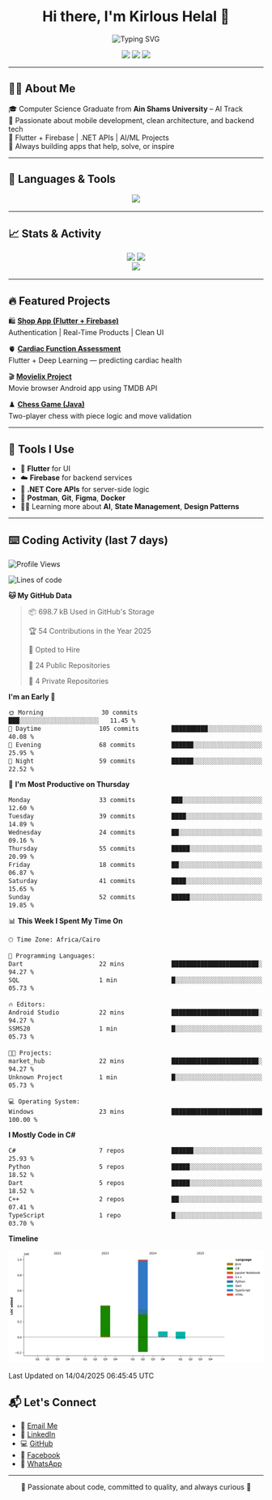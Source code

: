 <h1 align="center">Hi there, I'm Kirlous Helal 👋</h1>

<p align="center">
  <img 
    src="https://readme-typing-svg.demolab.com?font=Fira+Code&weight=600&pause=1000&center=true&vCenter=true&multiline=true&width=500&height=90&lines=Flutter+Developer+💙;Backend+.NET+Explorer+⚙️;Always+Learning+New+Tech+🔥" 
    alt="Typing SVG" 
  />
</p>

<p align="center">
  <a href="mailto:kirlous.helal2@gmail.com"><img src="https://img.shields.io/badge/Gmail-D14836?style=flat-square&logo=gmail&logoColor=white" /></a>
  <a href="https://www.linkedin.com/in/kirlous-helal"><img src="https://img.shields.io/badge/LinkedIn-0077B5?style=flat-square&logo=linkedin&logoColor=white" /></a>
  <a href="https://github.com/kirlousHelal"><img src="https://img.shields.io/badge/GitHub-000?style=flat-square&logo=github&logoColor=white" /></a>
</p>

---

## 👨‍💻 About Me

🎓 Computer Science Graduate from **Ain Shams University** – AI Track  
🧠 Passionate about mobile development, clean architecture, and backend tech  
💼 Flutter + Firebase | .NET APIs | AI/ML Projects  
🚀 Always building apps that help, solve, or inspire

---

## 🧠 Languages & Tools

<p align="center">
  <img src="https://skillicons.dev/icons?i=flutter,dart,firebase,docker,git,github,python,java,cs,visualstudio,vscode,linux,figma&theme=dark" />
</p>

---

## 📈 Stats & Activity

<p align="center">
  <img src="https://github-readme-stats.vercel.app/api?username=kirlousHelal&show_icons=true&theme=react" height="170" />
  <img src="https://github-readme-streak-stats.herokuapp.com?user=kirlousHelal&theme=react" height="170"/>
  <br>
  <img src="https://github-readme-activity-graph.vercel.app/graph?username=kirlousHelal&theme=react-dark" />
</p>

---

## 🔥 Featured Projects

🛍️ [**Shop App (Flutter + Firebase)**](https://github.com/kirlousHelal/shop_app_flutter)  
Authentication | Real-Time Products | Clean UI  

🫀 [**Cardiac Function Assessment**](https://github.com/kirlousHelal/Cardiac-Function-Assessment)  
Flutter + Deep Learning — predicting cardiac health  

🎬 [**Movielix Project**](https://github.com/kirlousHelal/Movielix_Project)  
Movie browser Android app using TMDB API  

♟️ [**Chess Game (Java)**](https://github.com/kirlousHelal/Chess-Game)  
Two-player chess with piece logic and move validation

---

## 🧰 Tools I Use

- 📱 **Flutter** for UI
- ☁️ **Firebase** for backend services
- 🔧 **.NET Core APIs** for server-side logic
- 🧪 **Postman**, **Git**, **Figma**, **Docker**
- 👨‍🏫 Learning more about **AI**, **State Management**, **Design Patterns**

---

## ⌨️ Coding Activity (last 7 days)

<!--START_SECTION:waka-->
![Profile Views](http://img.shields.io/badge/Profile%20Views-0-blue)

![Lines of code](https://img.shields.io/badge/From%20Hello%20World%20I%27ve%20Written-1.6%20million%20lines%20of%20code-blue)

**🐱 My GitHub Data** 

> 📦 698.7 kB Used in GitHub's Storage 
 > 
> 🏆 54 Contributions in the Year 2025
 > 
> 💼 Opted to Hire
 > 
> 📜 24 Public Repositories 
 > 
> 🔑 4 Private Repositories 
 > 
**I'm an Early 🐤** 

```text
🌞 Morning                30 commits          ███░░░░░░░░░░░░░░░░░░░░░░   11.45 % 
🌆 Daytime                105 commits         ██████████░░░░░░░░░░░░░░░   40.08 % 
🌃 Evening                68 commits          ██████░░░░░░░░░░░░░░░░░░░   25.95 % 
🌙 Night                  59 commits          ██████░░░░░░░░░░░░░░░░░░░   22.52 % 
```
📅 **I'm Most Productive on Thursday** 

```text
Monday                   33 commits          ███░░░░░░░░░░░░░░░░░░░░░░   12.60 % 
Tuesday                  39 commits          ████░░░░░░░░░░░░░░░░░░░░░   14.89 % 
Wednesday                24 commits          ██░░░░░░░░░░░░░░░░░░░░░░░   09.16 % 
Thursday                 55 commits          █████░░░░░░░░░░░░░░░░░░░░   20.99 % 
Friday                   18 commits          ██░░░░░░░░░░░░░░░░░░░░░░░   06.87 % 
Saturday                 41 commits          ████░░░░░░░░░░░░░░░░░░░░░   15.65 % 
Sunday                   52 commits          █████░░░░░░░░░░░░░░░░░░░░   19.85 % 
```


📊 **This Week I Spent My Time On** 

```text
🕑︎ Time Zone: Africa/Cairo

💬 Programming Languages: 
Dart                     22 mins             ████████████████████████░   94.27 % 
SQL                      1 min               █░░░░░░░░░░░░░░░░░░░░░░░░   05.73 % 

🔥 Editors: 
Android Studio           22 mins             ████████████████████████░   94.27 % 
SSMS20                   1 min               █░░░░░░░░░░░░░░░░░░░░░░░░   05.73 % 

🐱‍💻 Projects: 
market_hub               22 mins             ████████████████████████░   94.27 % 
Unknown Project          1 min               █░░░░░░░░░░░░░░░░░░░░░░░░   05.73 % 

💻 Operating System: 
Windows                  23 mins             █████████████████████████   100.00 % 
```

**I Mostly Code in C#** 

```text
C#                       7 repos             ██████░░░░░░░░░░░░░░░░░░░   25.93 % 
Python                   5 repos             █████░░░░░░░░░░░░░░░░░░░░   18.52 % 
Dart                     5 repos             █████░░░░░░░░░░░░░░░░░░░░   18.52 % 
C++                      2 repos             ██░░░░░░░░░░░░░░░░░░░░░░░   07.41 % 
TypeScript               1 repo              █░░░░░░░░░░░░░░░░░░░░░░░░   03.70 % 
```



**Timeline**

![Lines of Code chart](https://raw.githubusercontent.com/kirlousHelal/kirlousHelal/main/assets/bar_graph.png)


 Last Updated on 14/04/2025 06:45:45 UTC
<!--END_SECTION:waka-->

## 📬 Let's Connect

- 📧 [Email Me](mailto:kirlous.helal2@gmail.com)
- 💼 [LinkedIn](https://www.linkedin.com/in/kirlous-helal)
- 💻 [GitHub](https://github.com/kirlousHelal)
- 📘 [Facebook](https://www.facebook.com/kiro.helal)
- 💬 [WhatsApp](https://wa.me/201201414304)

---


<p align="center">💙 Passionate about code, committed to quality, and always curious 💙</p>
